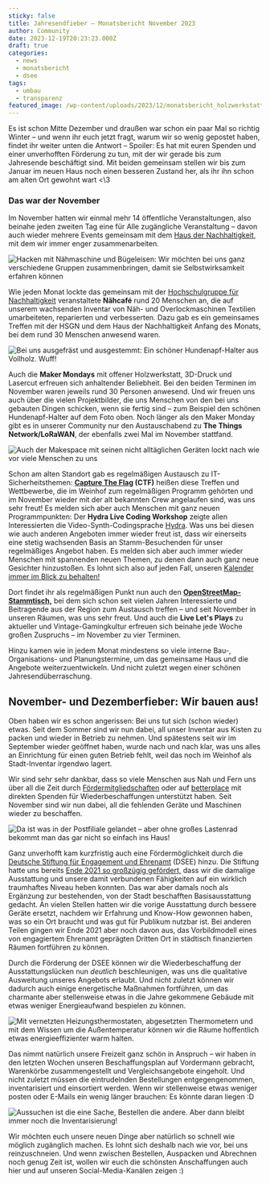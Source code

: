 ```yaml
---
sticky: false
title: Jahresendfieber – Monatsbericht November 2023
author: Community
date: 2023-12-19T20:23:23.000Z
draft: true
categories:
  - news
  - monatsbericht
  - dsee
tags:
  - umbau
  - transparenz
featured_image: /wp-content/uploads/2023/12/monatsbericht_holzwerkstatt.jpg
---
```


Es ist schon Mitte Dezember und draußen war schon ein paar Mal so richtig Winter – und wenn ihr euch jetzt fragt, warum wir so wenig gepostet haben, findet ihr weiter unten die Antwort – Spoiler: Es hat mit euren Spenden und einer unverhofften Förderung zu tun, mit der wir gerade bis zum Jahresende beschäftigt sind. Mit beiden gemeinsam stellen wir bis zum Januar im neuen Haus noch einen besseren Zustand her, als ihr ihn schon am alten Ort gewohnt wart \<\3

### Das war der November

Im November hatten wir einmal mehr 14 öffentliche Veranstaltungen, also beinahe jeden zweiten Tag eine für Alle zugängliche Veranstaltung – davon auch wieder mehrere Events gemeinsam mit dem [Haus der Nachhaltigkeit,](https://www.h-d-n.org/) mit dem wir immer enger zusammenarbeiten.

![Hacken mit Nähmaschine und Bügeleisen: Wir möchten bei uns ganz verschiedene Gruppen zusammenbringen, damit sie Selbstwirksamkeit erfahren können](/wp-content/uploads/2023/12/monatsbericht_naehcafe.jpg)

Wie jeden Monat lockte das gemeinsam mit der [Hochschulgruppe für Nachhaltigkeit](https://www.uni-ulm.de/misc/hg-nachhaltigkeit/hsgn/) veranstaltete **Nähcafé** rund 20 Menschen an, die auf unserem wachsenden Inventar von Näh- und Overlockmaschinen Textilien umarbeiteten, reparierten und verbesserten. Dazu gab es ein gemeinsames Treffen mit der HSGN und dem Haus der Nachhaltigkeit Anfang des Monats, bei dem rund 30 Menschen anwesend waren.

![Bei uns ausgefräst und ausgestemmt: Ein schöner Hundenapf-Halter aus Vollholz. Wuff!](/wp-content/uploads/2023/12/monatsbericht_napf.jpg)

Auch die **Maker Mondays** mit offener Holzwerkstatt, 3D-Druck und Lasercut erfreuen sich anhaltender Beliebheit. Bei den beiden Terminen im November waren jeweils rund 30 Personen anwesend. Und wir freuen uns auch über die vielen Projektbilder, die uns Menschen von den bei uns gebauten Dingen schicken, wenn sie fertig sind – zum Beispiel den schönen Hundenapf-Halter auf dem Foto oben. Noch länger als den Maker Monday gibt es in unserer Community nur den Austauschabend zu **The Things Network/LoRaWAN**, der ebenfalls zwei Mal im November stattfand.

![Auch der Makespace mit seinen nicht alltäglichen Geräten lockt nach wie vor viele Menschen zu uns](/wp-content/uploads/2023/12/monatsbericht_fraese.jpg)

Schon am alten Standort gab es regelmäßigen Austausch zu IT-Sicherheitsthemen: **[Capture The Flag](https://de.wikipedia.org/wiki/Capture_the_Flag#Computersicherheit) (CTF)** heißen diese Treffen und Wettbewerbe, die im Weinhof zum regelmäßigen Programm gehörten und im November wieder mit der alt bekannten Crew angelaufen sind, was uns sehr freut! Es melden sich aber auch Menschen mit ganz neuen Programmpunkten: Der **Hydra Live Coding Workshop** zeigte allen Interessierten die Video-Synth-Codingsprache [Hydra](https://hydra.ojack.xyz/). Was uns bei diesen wie auch anderen Angeboten immer wieder freut ist, dass wir einerseits eine stetig wachsenden Basis an Stamm-Besuchenden für unser regelmäßiges Angebot haben. Es melden sich aber auch immer wieder Menschen mit spannenden neuen Themen, zu denen dann auch ganz neue Gesichter hinzustoßen. Es lohnt sich also auf jeden Fall, unseren [Kalender immer im Blick zu behalten!](/termine-und-oeffnungszeiten/)

Dort findet ihr als regelmäßigen Punkt nun auch den [**OpenStreetMap-Stammtisch,**](https://wiki.openstreetmap.org/wiki/Ulm_Neu-Ulm/Stammtisch) bei dem sich schon seit vielen Jahren Interessierte und Beitragende aus der Region zum Austausch treffen – und seit November in unseren Räumen, was uns sehr freut. Und auch die **Live Let's Plays** zu aktueller und Vintage-Gamingkultur erfreuen sich beinahe jede Woche großen Zuspruchs – im November zu vier Terminen.

Hinzu kamen wie in jedem Monat mindestens so viele interne Bau-, Organisations- und Planungstermine, um das gemeinsame Haus und die Angebote weiterzuentwickeln. Und nicht zuletzt wegen einer schönen Jahresendüberraschung.

## November- und Dezemberfieber: Wir bauen aus!

Oben haben wir es schon angerissen: Bei uns tut sich (schon wieder) etwas. Seit dem Sommer sind wir nun dabei, all unser Inventar aus Kisten zu packen und wieder in Betrieb zu nehmen. Und spätestens seit wir im September wieder geöffnet haben, wurde nach und nach klar, was uns alles an Einrichtung für einen guten Betrieb fehlt, weil das noch im Weinhof als Stadt-Inventar irgendwo lagert.

Wir sind sehr sehr dankbar, dass so viele Menschen aus Nah und Fern uns über all die Zeit durch [Fördermitgliedschaften](/verein/) oder auf [betterplace](https://www.betterplace.org/de/projects/85727-das-temporaerhaus-gestaltet-selbstbestimmte-stadtentwicklung-mit) mit direkten Spenden für Wiederbeschaffungen unterstützt haben. Seit November sind wir nun dabei, all die fehlenden Geräte und Maschinen wieder zu beschaffen.

![Da ist was in der Postfiliale gelandet – aber ohne großes Lastenrad bekommt man das gar nicht so einfach ins Haus!](/wp-content/uploads/2023/12/monatsbericht_logistik.jpg)

Ganz unverhofft kam kurzfristig auch eine Fördermöglichkeit durch die [Deutsche Stiftung für Engagement und Ehrenamt](https://www.deutsche-stiftung-engagement-und-ehrenamt.de/) (DSEE) hinzu. Die Stiftung hatte uns bereits [Ende 2021 so großzügig gefördert,](/förderung-der-deutschen-stiftung-für-engagement-und-ehrenamt-dsee/) dass wir die damalige Ausstattung und unsere damit verbundenen Fähigkeiten auf ein wirklich traumhaftes Niveau heben konnten. Das war aber damals noch als Ergänzung zur bestehenden, von der Stadt beschafften Basisausstattung gedacht. An vielen Stellen hatten wir die vorige Ausstattung durch bessere Geräte ersetzt, nachdem wir Erfahrung und Know-How gewonnen haben, was so ein Ort braucht und was gut für Publikum nutzbar ist. Bei anderen Teilen gingen wir Ende 2021 aber noch davon aus, das Vorbildmodell eines von engagiertem Ehrenamt geprägten Dritten Ort in städtisch finanzierten Räumen fortführen zu können.

Durch die Förderung der DSEE können wir die Wiederbeschaffung der Ausstattungslücken nun _deutlich_ beschleunigen, was uns die qualitative Ausweitung unseres Angebots erlaubt. Und nicht zuletzt können wir dadurch auch einige energetische Maßnahmen fortführen, um das charmante aber stellenweise etwas in die Jahre gekommene Gebäude mit etwas weniger Energieaufwand bespielen zu können.

![Mit vernetzten Heizungsthermostaten, abgesetzten Thermometern und mit dem Wissen um die Außentemperatur können wir die Räume hoffentlich etwas energieeffizienter warm halten.](/wp-content/uploads/2023/12/monatsbericht_thermostat.jpg)

Das nimmt natürlich unsere Freizeit ganz schön in Anspruch – wir haben in den letzten Wochen unseren Beschaffungsplan auf Vordermann gebracht, Warenkörbe zusammengestellt und Vergleichsangebote eingeholt. Und nicht zuletzt müssen die eintrudelnden Bestellungen entgegengenommen, inventarisiert und einsortiert werden. Wenn wir stellenweise etwas weniger posten oder E-Mails ein wenig länger brauchen: Es könnte daran liegen :D

![Aussuchen ist die eine Sache, Bestellen die andere. Aber dann bleibt immer noch die Inventarisierung!](/wp-content/uploads/2023/12/monatsbericht_inventarisierung.jpg)

Wir möchten euch unsere neuen Dinge aber natürlich so schnell wie möglich zugänglich machen. Es lohnt sich deshalb nach wie vor, bei uns reinzuschneien. Und wenn zwischen Bestellen, Auspacken und Abrechnen noch genug Zeit ist, wollen wir euch die schönsten Anschaffungen auch hier und auf unseren Social-Media-Kanälen zeigen :)

